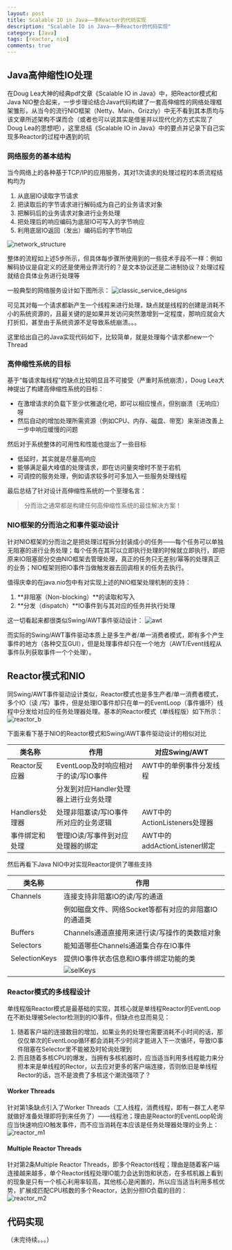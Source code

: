 ```yaml
---
layout: post
title: Scalable IO in Java——多Reactor的代码实现
description: "Scalable IO in Java——多Reactor的代码实现"
category: [Java]
tags: [reactor, nio]
comments: true
---
```


## Java高伸缩性IO处理
在Doug Lea大神的经典pdf文章《Scalable IO in Java》中，把Reactor模式和Java NIO整合起来，一步步理论结合Java代码构建了一套高伸缩性的网络处理框架雏形，从当今的流行NIO框架（Netty、Main、Grizzly）中无不看到其本质均与该文章所述架构不谋而合（或者也可以说其实是借鉴并以现代化的方式实现了Doug Lea的思想吧），这里总结《Scalable IO in Java》中的要点并记录下自己实现多Reactor的过程中遇到的坑

### 网络服务的基本结构
当今网络上的各种基于TCP/IP的应用服务，其对1次请求的处理过程的本质流程结构均为

1. 从底层IO读取字节请求
2. 把读取后的字节请求进行解码成为自己的业务请求对象
3. 把解码后的业务请求对象进行业务处理
4. 把处理后的响应编码为底层IO可写入的字节响应
5. 利用底层IO返回（发出）编码后的字节响应

![network_structure](http://cejdh.img47.wal8.com/img47/533449_20151202165458/14508614065.png)

整体的流程如上述5步所示，但具体每步骤所使用到的一些技术手段不一样：例如解码协议是自定义的还是使用业界流行的？是文本协议还是二进制协议？处理过程就结合具体业务进行处理等

一般典型的网络服务设计如下图所示：
![classic_service_designs](http://cejdh.img46.wal8.com/img46/533449_20151202165458/144932454766.png)

可见其对每一个请求都新产生一个线程来进行处理，缺点就是线程的创建是消耗不小的系统资源的，且最关键的是如果并发访问突然激增到一定程度，那响应就会大打折扣，甚至由于系统资源不足导致系统崩溃。。。

这里给出自己的Java实现代码如下，比较简单，就是处理每个请求都new一个Thread

### 高伸缩性系统的目标
基于“每请求每线程”的缺点比较明显且不可接受（严重时系统崩溃），Doug Lea大神提出了构建高伸缩性系统的目标：

* 在激增请求的负载下至少优雅退化吧，即可以相应慢点，但别崩溃（无响应）呀
* 然后自动的增加处理所需资源（例如CPU、内存、磁盘、带宽）来渐进改善上一步中响应缓慢的问题

然后对于系统整体的可用性和性能也提出了一些目标

* 低延时，其实就是尽量高响应
* 能够满足最大峰值的处理请求，即在访问量突增时不至于宕机
* 可调控的服务处理，例如请求较多时可多加入一些服务处理线程

最后总结了针对设计高伸缩性系统的一个至理名言：
> 分而治之通常都是构建任何高伸缩性系统的最佳解决方案！

### NIO框架的分而治之和事件驱动设计
针对NIO框架的分而治之是把处理过程拆分封装成小的任务——每个任务可以单独无阻塞的进行业务处理；每个任务在其可以立即执行处理的时候就立即执行，即把原来IO阻塞部分交由NIO框架去管理处理，真正的任务只无差别/幂等的处理真正的业务；NIO框架则把IO事件当做触发器去回调相关的任务去执行。

值得庆幸的在java.nio包中有对实现上述的NIO框架处理机制的支持：

1. **非阻塞（Non-blocking）**的读取和写入
2. **分发（dispatch）**IO事件到与其对应的任务并执行处理

这一切看起来都很类似Swing/AWT事件驱动设计：
![awt](http://cejdh.img47.wal8.com/img47/533449_20151202165458/145085344568.png)

而实际的Swing/AWT事件驱动本质上是多生产者/单一消费者模式，即有多个产生事件的地方（各种交互GUI），但是处理事件却只在一个地方（AWT/Event线程从事件队列获取事件一个个处理）。

## Reactor模式和NIO
同Swing/AWT事件驱动设计类似，Reactor模式也是多生产者/单一消费者模式，多个IO（读 /写）事件，但是处理IO事件却只在单一的EventLoop（事件循环）线程中分发给对应的任务处理器处理。基本的Reactor模式（单线程版）如下所示：
![reactor_b](http://cejdh.img47.wal8.com/img47/533449_20151202165458/145085907164.png)

下面来看下基于NIO的Reactor模式和Swing/AWT事件驱动设计的相似对比

| 类名称         | 作用                               | 对应Swing/AWT  |
| ------------- | --------------------------------- | --------------------------- |
| Reactor反应器  | EventLoop及时响应相对于的读/写IO事件 | AWT中的单例事件分发线程        |
|               | 分发到对应Handler处理器上进行业务处理 |                             |
| Handlers处理器 | 处理非阻塞读/写IO事件所对应的业务逻辑 | AWT中的ActionListeners处理器  |
| 事件绑定和处理  | 管理IO读/写事件到对应处理器的绑定     | AWT中的addActionListener绑定 |

然后再看下Java NIO中对实现Reactor提供了哪些支持

| 类名称         | 作用                                            |
| ------------- | ----------------------------------------------- |
| Channels      | 连接支持非阻塞IO的读/写的通道                      |
|               | 例如磁盘文件、网络Socket等都有对应的非阻塞IO的通道类  |
| Buffers       | Channels通道直接用来进行读/写操作的类数组对象        |
| Selectors     | 能知道哪些Channels通道集合存在IO事件               |
| SelectionKeys | 提供IO事件状态信息和IO事件绑定功能的类              |
|               | ![selKeys](http://cejdh.img47.wal8.com/img47/533449_20151202165458/145086171935.png)              |


### Reactor模式的多线程设计
单线程版Reactor模式是最基础的实现，其核心就是单线程Reactor的EventLoop在不断处理被Selector检测到的IO事件，但缺点也显而易见：

1. 随着客户端的连接数目的增加，如果业务的处理也需要消耗不小时间的话，那仅仅单次的EventLoop循环都会消耗不少时间才能进入下一次循环，导致IO事件阻塞在Selector里不能被及时轮询处理到
2. 而且随着多核CPU的爆发，当拥有多核机器时，应当适当利用多线程能力来分担本来是单线程的Rector，以去应对更多的客户端连接，否则依旧是单线程Rector的话，岂不是浪费了多核这个潮流强项了？

#### Worker Threads
针对第1条缺点引入了Worker Threads（工人线程，消费线程，即有一群工人老早就做好准备处理即将到来任务了）——线程池；理由是Reactor的EventLoop轮询应当快速响应IO触发事件，而不应当消耗在本应该是任务处理器处理的业务上：
![reactor_m1](http://cejdh.img47.wal8.com/img47/533449_20151202165458/145085907171.png)

#### Multiple Reactor Threads
针对第2条Multiple Reactor Threads，即多个Reactor线程；理由是随着客户端连接越来越多，单个Reactor线程处理IO能力会达到饱和状态，在多核机器上看到的现象是只有一个核心利用率较高，其他核心是闲置的，所以应当适当利用多核优势，扩展成匹配CPU核数的多个Reactor，达到分担IO负载的目的：
![reactor_m2](http://cejdh.img47.wal8.com/img47/533449_20151202165458/145085907177.png)


## 代码实现

（未完待续。。。）